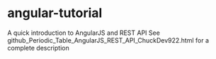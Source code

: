 # angular-tutorial
A quick introduction to AngularJS and REST API
See github_Periodic_Table_AngularJS_REST_API_ChuckDev922.html for a complete description